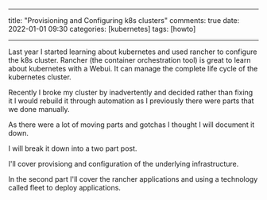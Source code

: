 ---
title:  "Provisioning and Configuring k8s clusters"
comments: true
date:   2022-01-01 09:30
categories: [kubernetes]
tags: [howto]
___

Last year I started learning about kubernetes and used rancher to configure the k8s cluster. Rancher (the container orchestration tool) is great to learn about kubernetes with a  Webui. It can manage the complete life cycle of the kubernetes cluster. 

Recently I broke my cluster by inadvertently and decided rather than fixing it I would rebuild it through automation as I previously there were parts that we done manually. 

As there were a lot of moving parts and gotchas I thought I will document it down. 

I will break it down into a two part post. 

I'll cover provisiong and configuration of the 
underlying infrastructure. 

In the second part I'll cover the rancher applications and using a technology called fleet to deploy applications. 

###


